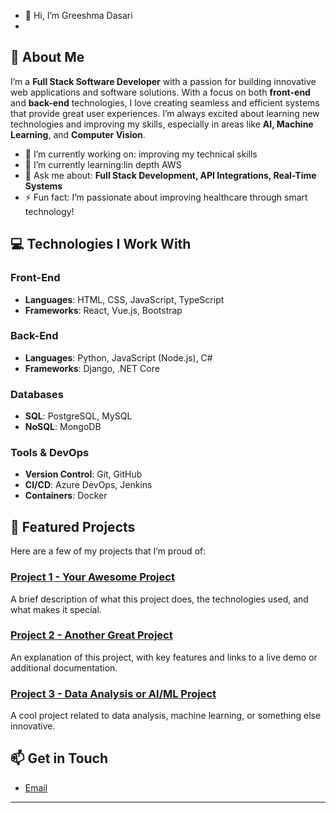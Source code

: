 - 👋 Hi, I’m Greeshma Dasari
- 
## 🌟 About Me

I’m a **Full Stack Software Developer** with a passion for building innovative web applications and software solutions. With a focus on both **front-end** and **back-end** technologies, 
I love creating seamless and efficient systems that provide great user experiences. I’m always excited about learning new technologies and improving my skills, especially in areas like 
**AI, Machine Learning**, and **Computer Vision**.

- 🔭 I’m currently working on: improving my technical skills
- 🌱 I’m currently learning:lin depth AWS
- 💬 Ask me about: **Full Stack Development, API Integrations, Real-Time Systems**
- ⚡ Fun fact: I’m passionate about improving healthcare through smart technology!

## 💻 Technologies I Work With

### Front-End
- **Languages**: HTML, CSS, JavaScript, TypeScript
- **Frameworks**: React, Vue.js, Bootstrap

### Back-End
- **Languages**: Python, JavaScript (Node.js), C#
- **Frameworks**: Django, .NET Core

### Databases
- **SQL**: PostgreSQL, MySQL
- **NoSQL**: MongoDB

### Tools & DevOps
- **Version Control**: Git, GitHub
- **CI/CD**: Azure DevOps, Jenkins
- **Containers**: Docker

## 📂 Featured Projects

Here are a few of my projects that I’m proud of:

### [Project 1 - Your Awesome Project](https://github.com/yourusername/project1)
A brief description of what this project does, the technologies used, and what makes it special.

### [Project 2 - Another Great Project](https://github.com/yourusername/project2)
An explanation of this project, with key features and links to a live demo or additional documentation.

### [Project 3 - Data Analysis or AI/ML Project](https://github.com/yourusername/project3)
A cool project related to data analysis, machine learning, or something else innovative.

## 📫 Get in Touch
- [Email](mailto:greeshmams2022@gmail.com)

---

